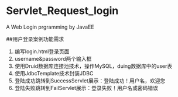 # Servlet_Request_login
A Web Login prgramming by JavaEE

##用户登录案例功能需求
1. 编写login.html登录页面
2. username&password两个输入框
3. 使用Druid数据库连接池技术，操作MySQL，duing数据库中的user表
4. 使用JdbcTemplate技术封装JDBC
5. 登陆成功跳转到SuccessServlet展示：登陆成功！用户名，欢迎您
6. 登陆失败跳转到FailServlet展示：登录失败！用户名或密码错误